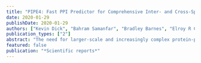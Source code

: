 ```yaml
---
title: "PIPE4: Fast PPI Predictor for Comprehensive Inter- and Cross-Species Interactomes"
date: 2020-01-29
publishDate: 2020-01-29
authors: ["Kevin Dick", "Bahram Samanfar", "Bradley Barnes", "Elroy R Cober", "Benjamin Mimee", "Stephen J Molnar", "Kyle K Biggar", "Ashkan Golshani", "Frank Dehne", "James R Green", " others"]
publication_types: ["2"]
abstract: "The need for larger-scale and increasingly complex protein-protein interaction (PPI) prediction tasks demands that state-of-the-art predictors be highly efficient and adapted to inter- and cross-species predictions. Furthermore, the ability to generate comprehensive interactomes has enabled the appraisal of each PPI in the context of all predictions leading to further improvements in classification performance in the face of extreme class imbalance using the Reciprocal Perspective (RP) framework. We here describe the PIPE4 algorithm. Adaptation of the PIPE3/MP-PIPE sequence preprocessing step led to upwards of 50x speedup and the new Similarity Weighted Score appropriately normalizes for window frequency when applied to any inter- and cross-species prediction schemas. Comprehensive interactomes for three prediction schemas are generated: (1) cross-species predictions, where Arabidopsis thaliana is used as a proxy to predict the comprehensive Glycine max interactome, (2) inter-species predictions between Homo sapiens-HIV1, and (3) a combined schema involving both cross- and inter-species predictions, where both Arabidopsis thaliana and Caenorhabditis elegans are used as proxy species to predict the interactome between Glycine max (the soybean legume) and Heterodera glycines (the soybean cyst nematode). Comparing PIPE4 with the state-of-the-art resulted in improved performance, indicative that it should be the method of choice for complex PPI prediction schemas."
featured: false
publication: "*Scientific reports*"
---
```


